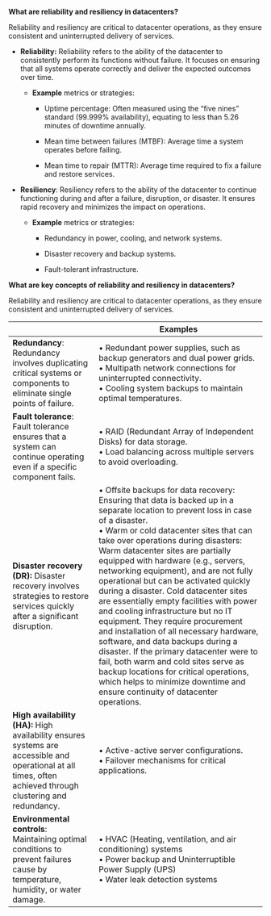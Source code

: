 **What are reliability and resiliency in datacenters?**

Reliability and resiliency are critical to datacenter operations, as they ensure consistent and uninterrupted delivery of services.

- **Reliability:** Reliability refers to the ability of the datacenter to consistently perform its functions without failure. It focuses on ensuring that all systems operate correctly and deliver the expected outcomes over time.

  - **Example** metrics or strategies: 

    - Uptime percentage: Often measured using the “five nines” standard (99.999% availability), equating to less than 5.26 minutes of downtime annually. 

    - Mean time between failures (MTBF): Average time a system operates before failing. 

    - Mean time to repair (MTTR): Average time required to fix a failure and restore services.

- **Resiliency**: Resiliency refers to the ability of the datacenter to continue functioning during and after a failure, disruption, or disaster. It ensures rapid recovery and minimizes the impact on operations.

  - **Example** metrics or strategies:

    - Redundancy in power, cooling, and network systems. 

    - Disaster recovery and backup systems. 

    - Fault-tolerant infrastructure.

**What are key concepts of reliability and resiliency in datacenters?**

Reliability and resiliency are critical to datacenter operations, as they ensure consistent and uninterrupted delivery of services.

|                                                              | Examples                                                     |
| ------------------------------------------------------------ | ------------------------------------------------------------ |
| **Redundancy**: Redundancy involves duplicating critical systems or components to eliminate single points of failure. | • Redundant power supplies, such as backup generators and dual power grids. <br />• Multipath network connections for uninterrupted connectivity. <br />• Cooling system backups to maintain optimal temperatures. |
| **Fault tolerance**: Fault tolerance ensures that a system can continue operating even if a specific component fails. | • RAID (Redundant Array of Independent Disks) for data storage. <br />• Load balancing across multiple servers to avoid overloading. |
| **Disaster recovery (DR):** Disaster recovery involves strategies to restore services quickly after a significant disruption. | • Offsite backups for data recovery: Ensuring that data is backed up in a separate location to prevent loss in case of a disaster. <br />• Warm or cold datacenter sites that can take over operations during disasters: Warm datacenter sites are partially equipped with hardware (e.g., servers, networking equipment), and are not fully operational but can be activated quickly during a disaster. Cold datacenter sites are essentially empty facilities with power and cooling infrastructure but no IT equipment. They require procurement and installation of all necessary hardware, software, and data backups during a disaster. If the primary datacenter were to fail, both warm and cold sites serve as backup locations for critical operations, which helps to minimize downtime and ensure continuity of datacenter operations. |
| **High availability (HA):** High availability ensures systems are accessible and operational at all times, often achieved through clustering and redundancy. | • Active-active server configurations. <br />• Failover mechanisms for critical applications. |
| **Environmental controls**: Maintaining optimal conditions to prevent failures cause by temperature, humidity, or water damage. | • HVAC (Heating, ventilation, and air conditioning) systems <br />• Power backup and Uninterruptible Power Supply (UPS) <br />• Water leak detection systems |